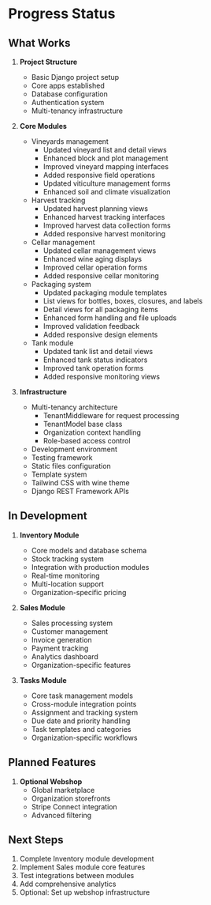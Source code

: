 # Progress Status

## What Works
1. **Project Structure**
   - Basic Django project setup
   - Core apps established
   - Database configuration
   - Authentication system
   - Multi-tenancy infrastructure

2. **Core Modules**
   - Vineyards management
     - Updated vineyard list and detail views
     - Enhanced block and plot management
     - Improved vineyard mapping interfaces
     - Added responsive field operations
     - Updated viticulture management forms
     - Enhanced soil and climate visualization
   - Harvest tracking
     - Updated harvest planning views
     - Enhanced harvest tracking interfaces
     - Improved harvest data collection forms
     - Added responsive harvest monitoring
   - Cellar management
     - Updated cellar management views
     - Enhanced wine aging displays
     - Improved cellar operation forms
     - Added responsive cellar monitoring
   - Packaging system
     - Updated packaging module templates
     - List views for bottles, boxes, closures, and labels
     - Detail views for all packaging items
     - Enhanced form handling and file uploads
     - Improved validation feedback
     - Added responsive design elements
   - Tank module
     - Updated tank list and detail views
     - Enhanced tank status indicators
     - Improved tank operation forms
     - Added responsive monitoring views

3. **Infrastructure**
   - Multi-tenancy architecture
     - TenantMiddleware for request processing
     - TenantModel base class
     - Organization context handling
     - Role-based access control
   - Development environment
   - Testing framework
   - Static files configuration
   - Template system
   - Tailwind CSS with wine theme
   - Django REST Framework APIs

## In Development
1. **Inventory Module**
   - Core models and database schema
   - Stock tracking system
   - Integration with production modules
   - Real-time monitoring
   - Multi-location support
   - Organization-specific pricing

2. **Sales Module**
   - Sales processing system
   - Customer management
   - Invoice generation
   - Payment tracking
   - Analytics dashboard
   - Organization-specific features

3. **Tasks Module**
   - Core task management models
   - Cross-module integration points
   - Assignment and tracking system
   - Due date and priority handling
   - Task templates and categories
   - Organization-specific workflows

## Planned Features
1. **Optional Webshop**
   - Global marketplace
   - Organization storefronts
   - Stripe Connect integration
   - Advanced filtering

## Next Steps
1. Complete Inventory module development
2. Implement Sales module core features
3. Test integrations between modules
4. Add comprehensive analytics
5. Optional: Set up webshop infrastructure
